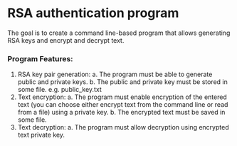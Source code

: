 # RSA authentication program
The goal is to create a command line-based program that allows generating RSA keys and
encrypt and decrypt text.

### Program Features:
1. RSA key pair generation:
a. The program must be able to generate public and private keys.
b. The public and private key must be stored in some file. e.g. public_key.txt
2. Text encryption:
a. The program must enable encryption of the entered text (you can choose either
encrypt text from the command line or read from a file) using a private key.
b. The encrypted text must be saved in some file.
3. Text decryption:
a. The program must allow decryption using encrypted text
private key.
